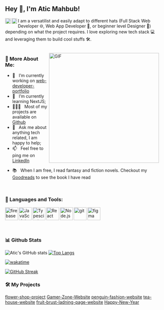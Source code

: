 ## Hey 👋, I'm Atic Mahbub!
<a href='https://www.linkedin.com/in/aticmahbub/'><img align='left' alt="linkedin" src="https://raw.githubusercontent.com/rahul-jha98/rahul-jha98/561d474902b59c7429ec22bb73e225696c27b202/assets/linkedin.svg" height='18px'/></a>
<a href='https://twitter.com/atic_mahbub/'><img align='left' alt="twitter" src="https://raw.githubusercontent.com/rahul-jha98/rahul-jha98/561d474902b59c7429ec22bb73e225696c27b202/assets/twitter.svg" height='18px'/></a>
<!-- <a href='https://www.kaggle.com/rahuljha98/'><img alt="kaggle" src="https://raw.githubusercontent.com/rahul-jha98/rahul-jha98/561d474902b59c7429ec22bb73e225696c27b202/assets/kaggle.svg" height='18px'/></a> -->


I am a versatilist and easily adapt to different hats (Full Stack Web Developer 🌐, Web App Developer 📱, or beginner level Designer 🎨) depending on what the project requires. I love exploring new tech stack 💻 and leveraging them to build cool stuffs 🛠️. 
<br/>
<br/>

<img align="right" alt="GIF" src="https://raw.githubusercontent.com/rahul-jha98/rahul-jha98/main/techstack.gif" width="360px"/>
  
### 🧐 More About Me:

- 🔭 &nbsp; I’m currently working on [web-developer-portfolio](https://github.com/aticmahbub/web-developer-portfolio)
- 🌱 &nbsp; I’m currently learning NextJS; 
- 👨🏻‍💻 &nbsp; Most of my projects are available on [Github](https://github.com/aticmahbub?tab=repositories)
- 💬 &nbsp; Ask me about anything tech related, I am happy to help;
- 📫 &nbsp; Feel free to ping me on [LinkedIn](https://www.linkedin.com/in/aticmahbub/)
<!-- - 📝 &nbsp; Checkout my [resume](https://drive.google.com/file/d/1ZpR5pVBTnl_Qybq7GE3MGy1SB1JehVSE/view?usp=sharing) -->
- 📚 &nbsp; When I am free, I read fantasy and fiction novels. Checkout my [Goodreads](https://www.goodreads.com/rahul-jha98) to see the book I have read

<br>

### 🔨 Languages and Tools:
<a href="https://firebase.google.com/" target="_blank"> <img align="left" src="https://raw.githubusercontent.com/rahul-jha98/github_readme_icons/main/language_and_tools/square/firebase/firebase.svg" alt="firebase" height ="42px"/> </a>
<a href="https://developer.mozilla.org/en-US/docs/Web/JavaScript" target="_blank"> <img align="left" alt="JavaScript" height ="42px"  src="https://raw.githubusercontent.com/rahul-jha98/github_readme_icons/main/language_and_tools/square/javascript/javascript.svg"> </a>
<a href="https://www.typescriptlang.org/" target="_blank"><img align="left" alt="Typescirpt" height ="42px" src="https://raw.githubusercontent.com/rahul-jha98/github_readme_icons/main/language_and_tools/square/typescript/typescript.svg"></a>
<a href="https://reactjs.org/" target="_blank"> <img align="left" alt="React" height ="42px" src="https://raw.githubusercontent.com/rahul-jha98/github_readme_icons/main/language_and_tools/square/react/react.svg"></a>
<a href="https://nodejs.org" target="_blank"><img align="left" alt="Node.js" height ="42px" src="https://raw.githubusercontent.com/rahul-jha98/github_readme_icons/main/language_and_tools/square/node/node.svg"></a>
<a href="https://git-scm.com/" target="_blank"> <img src="https://raw.githubusercontent.com/rahul-jha98/github_readme_icons/main/language_and_tools/square/git-scm/git-scm.svg" align="left" alt="git" height='42px'/> </a>
<a href="https://www.figma.com/" target="_blank"> <img src="https://raw.githubusercontent.com/rahul-jha98/github_readme_icons/main/language_and_tools/square/figma/figma.svg" alt="figma" height='42px'/> </a>

<br>


### 📊 Github Stats
![Atic's GitHub stats](https://github-readme-stats.vercel.app/api?username=aticmahbub&show_icons=true&theme=transparent)
[![Top Langs](https://github-readme-stats.vercel.app/api/top-langs/?username=aticmahbub)](https://github.com/aticmahbub/github-readme-stats)
<be>

[![wakatime](https://wakatime.com/badge/user/d0f9b146-b759-49e9-b33a-5c6ac2f5edce.svg)](https://wakatime.com/@d0f9b146-b759-49e9-b33a-5c6ac2f5edce)

[![GitHub Streak](https://streak-stats.demolab.com/?user=aticmahbub)](https://git.io/streak-stats)

### 🛠️ My Projects
<a href="https://github.com/aticmahbub/flower-shop-project" target="_blank">flower-shop-project</a>
<a href="https://github.com/aticmahbub/B8A2-Gamer-Zone-Website" target="_blank">Gamer-Zone-Website</a>
<a href="https://github.com/aticmahbub/penguin-fashion-website" target="_blank">penguin-fashion-website</a>
<a href="https://github.com/aticmahbub/tea-house-website" target="_blank">tea-house-website</a>
<a href="https://github.com/aticmahbub/fruit-brust-ladning-page-website" target="_blank">fruit-brust-ladning-page-website</a>
<a href="https://github.com/aticmahbub/Happy-New-Year" target="_blank">Happy-New-Year</a>
